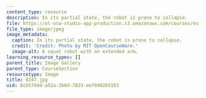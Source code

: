 ```yaml
---
content_type: resource
description: In its partial state, the robot is prone to collapse.
file: https://ol-ocw-studio-app-production.s3.amazonaws.com/courses/es-293-lego-robotics-spring-2007/8cb57d4da52a2b8d7833eef0402b5163_0247.jpg
file_type: image/jpeg
image_metadata:
  caption: In its partial state, the robot is prone to collapse.
  credit: 'Credit: Photo by MIT OpenCourseWare.'
  image-alt: A squat robot with an extended arm.
learning_resource_types: []
parent_title: Image Gallery
parent_type: CourseSection
resourcetype: Image
title: 0247.jpg
uid: 8cb57d4d-a52a-2b8d-7833-eef0402b5163
---
```

